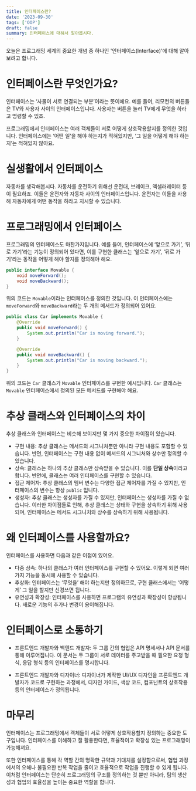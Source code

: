 ```yaml
---
title: 인터페이스란?
date: '2023-09-30'
tags: ['OOP']
draft: false
summary: 인터페이스에 대해서 알아봅시다.
---
```


오늘은 프로그래밍 세계의 중요한 개념 중 하나인 '인터페이스(Interface)'에 대해 알아보려고 합니다. 

# 인터페이스란 무엇인가요?
인터페이스는 ‘사물이 서로 연결되는 부분’이라는 뜻이에요. 예를 들어, 리모컨의 버튼들은 TV와 사용자 사이의 인터페이스입니다. 사용자는 버튼을 눌러 TV에게 무엇을 하라고 명령할 수 있죠.

프로그래밍에서 인터페이스는 여러 객체들이 서로 어떻게 상호작용할지를 정의한 것입니다. 인터페이스에는 ‘어떤 일’을 해야 하는지가 적혀있지만, ‘그 일을 어떻게 해야 하는지’는 적혀있지 않아요.

# 실생활에서 인터페이스
자동차를 생각해봅시다. 자동차를 운전하기 위해선 운전대, 브레이크, 엑셀러레이터 등이 필요하죠. 이들은 운전자와 자동차 사이의 인터페이스입니다. 운전자는 이들을 사용해 자동차에게 어떤 동작을 하라고 지시할 수 있습니다.

# 프로그래밍에서 인터페이스
프로그래밍의 인터페이스도 마찬가지입니다. 예를 들어, 인터페이스에 ‘앞으로 가기’, ‘뒤로 가기’라는 기능이 정의되어 있다면, 이를 구현한 클래스는 ‘앞으로 가기’, ‘뒤로 가기’라는 동작을 어떻게 해야 할지를 정의해야 해요.

```java
public interface Movable {
    void moveForward();
    void moveBackward();
}
```

위의 코드는 `Movable`이라는 인터페이스를 정의한 것입니다. 이 인터페이스에는 `moveForward`와 `moveBackward`라는 두 개의 메서드가 정의되어 있어요.

```java
public class Car implements Movable {
    @Override
    public void moveForward() {
        System.out.println("Car is moving forward.");
    }

    @Override
    public void moveBackward() {
        System.out.println("Car is moving backward.");
    }
}
```

위의 코드는 `Car` 클래스가 `Movable` 인터페이스를 구현한 예시입니다. `Car` 클래스는 `Movable` 인터페이스에서 정의된 모든 메서드를 구현해야 해요.

# 추상 클래스와 인터페이스의 차이
추상 클래스와 인터페이스는 비슷해 보이지만 몇 가지 중요한 차이점이 있습니다.

- 구현 내용: 추상 클래스는 메서드의 시그니처뿐만 아니라 구현 내용도 포함할 수 있습니다. 반면, 인터페이스는 구현 내용 없이 메서드의 시그니처와 상수만 정의할 수 있습니다.
- 상속: 클래스는 하나의 추상 클래스만 상속받을 수 있습니다. 이를 **단일 상속**이라고 합니다. 반면에, 클래스는 여러 인터페이스를 구현할 수 있습니다.
- 접근 제어자: 추상 클래스의 멤버 변수는 다양한 접근 제어자를 가질 수 있지만, 인터페이스의 변수는 항상 `public` 입니다.
- 생성자: 추상 클래스는 생성자를 가질 수 있지만, 인터페이스는 생성자를 가질 수 없습니다.
이러한 차이점들로 인해, 추상 클래스는 상태와 구현을 상속하기 위해 사용되며, 인터페이스는 메서드 시그니처와 상수를 상속하기 위해 사용됩니다.

# 왜 인터페이스를 사용할까요?
인터페이스를 사용하면 다음과 같은 이점이 있어요.

- 다중 상속: 하나의 클래스가 여러 인터페이스를 구현할 수 있어요. 이렇게 되면 여러 가지 기능을 동시에 사용할 수 있습니다.
- 추상화: 인터페이스는 ‘무엇을’ 해야 하는지만 정의하므로, 구현 클래스에서는 ‘어떻게’ 그 일을 할지만 신경쓰면 됩니다.
- 유연성과 확장성: 인터페이스를 사용하면 프로그램의 유연성과 확장성이 향상됩니다. 새로운 기능의 추가나 변경이 용이해집니다.

# 인터페이스로 소통하기
- 프론트엔드 개발자와 백엔드 개발자: 두 그룹 간의 협업은 API 명세서나 API 문서를 통해 이루어집니다. 이 문서는 두 그룹이 서로 데이터를 주고받을 때 필요한 요청 형식, 응답 형식 등의 인터페이스를 명시합니다.

- 프론트엔드 개발자와 디자이너: 디자이너가 제작한 UI/UX 디자인을 프론트엔드 개발자가 코드로 구현하는 과정에서, 디자인 가이드, 색상 코드, 컴포넌트의 상호작용 등의 인터페이스가 정의됩니다.

# 마무리
인터페이스는 프로그래밍에서 객체들이 서로 어떻게 상호작용할지 정의하는 중요한 도구입니다. 인터페이스를 이해하고 잘 활용한다면, 효율적이고 확장성 있는 프로그래밍이 가능해져요.

또한 인터페이스를 통해 각 역할 간의 명확한 규약과 기대치를 설정함으로써, 협업 과정에서의 오해나 불필요한 반복 작업을 줄이고 효율적으로 작업을 진행할 수 있게 됩니다. 이처럼 인터페이스는 단순히 프로그래밍의 구조를 정의하는 것 뿐만 아니라, 팀의 생산성과 협업의 효율성을 높이는 중요한 역할을 합니다.
